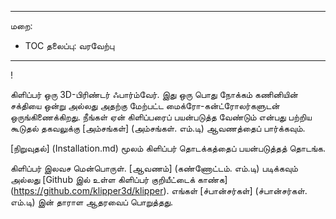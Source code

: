 ***

மறை:

- TOC தலைப்பு: வரவேற்பு

***

!

கிளிப்பர் ஒரு 3D-பிரிண்டர் ஃபார்ம்வேர். இது ஒரு பொது நோக்கம் கணினியின் சக்தியை ஒன்று அல்லது அதற்கு மேற்பட்ட மைக்ரோ-கன்ட்ரோலர்களுடன் ஒருங்கிணைக்கிறது. நீங்கள் ஏன் கிளிப்பரைப் பயன்படுத்த வேண்டும் என்பது பற்றிய கூடுதல் தகவலுக்கு [அம்சங்கள்] (அம்சங்கள். எம்.டி) ஆவணத்தைப் பார்க்கவும்.

[நிறுவுதல்] (Installation.md) மூலம் கிளிப்பர் தொடக்கத்தைப் பயன்படுத்தத் தொடங்க.

கிளிப்பர் இலவச மென்பொருள். [ஆவணம்] (கண்ணோட்டம். எம்.டி) படிக்கவும் அல்லது [Github இல் உள்ள கிளிப்பர் குறியீட்டைக் காண்க] (https://github.com/klipper3d/klipper). எங்கள் [ச்பான்சர்கள்] (ச்பான்சர்கள். எம்.டி) இன் தாராள ஆதரவைப் பொறுத்தது.
